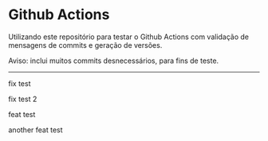 # Github Actions

Utilizando este repositório para testar o Github Actions com validação de mensagens de commits e geração de versões.

Aviso: inclui muitos commits desnecessários, para fins de teste.

---

fix test

fix test 2

feat test

another feat test
